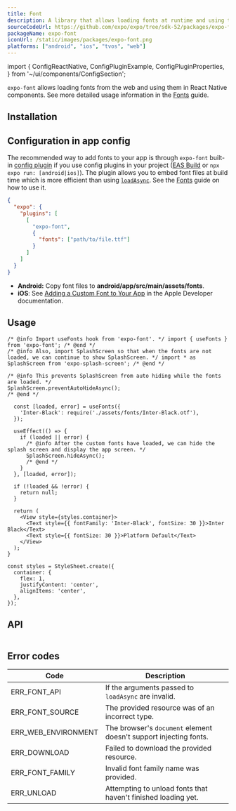 ```yaml
---
title: Font
description: A library that allows loading fonts at runtime and using them in React Native components.
sourceCodeUrl: https://github.com/expo/expo/tree/sdk-52/packages/expo-font
packageName: expo-font
iconUrl: /static/images/packages/expo-font.png
platforms: ["android", "ios", "tvos", "web"]
---
```


import {
  ConfigReactNative,
  ConfigPluginExample,
  ConfigPluginProperties,
} from '~/ui/components/ConfigSection';

`expo-font` allows loading fonts from the web and using them in React Native components. See more detailed usage information in the [Fonts](/develop/user-interface/fonts/) guide.

## Installation

## Configuration in app config

The recommended way to add fonts to your app is through `expo-font` built-in [config plugin](/config-plugins/introduction/) if you use config plugins in your project ([EAS Build](/build/introduction) or `npx expo run: [android|ios]`). The plugin allows you to embed font files at build time which is more efficient than using [`loadAsync`](#loadasyncfontfamilyorfontmap-source). See the [Fonts](/develop/user-interface/fonts/#with-expo-font-config-plugin) guide on how to use it.

```json app.json
{
  "expo": {
    "plugins": [
      [
        "expo-font",
        {
          "fonts": ["path/to/file.ttf"]
        }
      ]
    ]
  }
}
```

- **Android:** Copy font files to **android/app/src/main/assets/fonts**.
- **iOS**: See [Adding a Custom Font to Your App](https://developer.apple.com/documentation/uikit/adding-a-custom-font-to-your-app) in the Apple Developer documentation.

## Usage

```tsx
/* @info Import useFonts hook from 'expo-font'. */ import { useFonts } from 'expo-font'; /* @end */
/* @info Also, import SplashScreen so that when the fonts are not loaded, we can continue to show SplashScreen. */ import * as SplashScreen from 'expo-splash-screen'; /* @end */

/* @info This prevents SplashScreen from auto hiding while the fonts are loaded. */
SplashScreen.preventAutoHideAsync();
/* @end */

  const [loaded, error] = useFonts({
    'Inter-Black': require('./assets/fonts/Inter-Black.otf'),
  });

  useEffect(() => {
    if (loaded || error) {
      /* @info After the custom fonts have loaded, we can hide the splash screen and display the app screen. */
      SplashScreen.hideAsync();
      /* @end */
    }
  }, [loaded, error]);

  if (!loaded && !error) {
    return null;
  }

  return (
    <View style={styles.container}>
      <Text style={{ fontFamily: 'Inter-Black', fontSize: 30 }}>Inter Black</Text>
      <Text style={{ fontSize: 30 }}>Platform Default</Text>
    </View>
  );
}

const styles = StyleSheet.create({
  container: {
    flex: 1,
    justifyContent: 'center',
    alignItems: 'center',
  },
});
```

## API

```js

```

## Error codes

| Code                | Description                                                       |
| ------------------- | ----------------------------------------------------------------- |
| ERR_FONT_API        | If the arguments passed to `loadAsync` are invalid.               |
| ERR_FONT_SOURCE     | The provided resource was of an incorrect type.                   |
| ERR_WEB_ENVIRONMENT | The browser's `document` element doesn't support injecting fonts. |
| ERR_DOWNLOAD        | Failed to download the provided resource.                         |
| ERR_FONT_FAMILY     | Invalid font family name was provided.                            |
| ERR_UNLOAD          | Attempting to unload fonts that haven't finished loading yet.     |